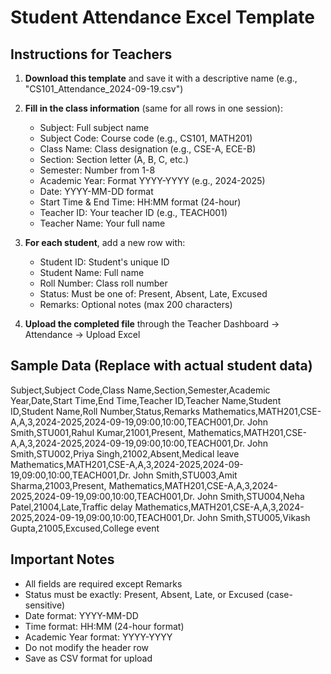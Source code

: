 # Student Attendance Excel Template

## Instructions for Teachers

1. **Download this template** and save it with a descriptive name (e.g., "CS101_Attendance_2024-09-19.csv")
2. **Fill in the class information** (same for all rows in one session):
   - Subject: Full subject name
   - Subject Code: Course code (e.g., CS101, MATH201)
   - Class Name: Class designation (e.g., CSE-A, ECE-B)
   - Section: Section letter (A, B, C, etc.)
   - Semester: Number from 1-8
   - Academic Year: Format YYYY-YYYY (e.g., 2024-2025)
   - Date: YYYY-MM-DD format
   - Start Time & End Time: HH:MM format (24-hour)
   - Teacher ID: Your teacher ID (e.g., TEACH001)
   - Teacher Name: Your full name

3. **For each student**, add a new row with:
   - Student ID: Student's unique ID
   - Student Name: Full name
   - Roll Number: Class roll number
   - Status: Must be one of: Present, Absent, Late, Excused
   - Remarks: Optional notes (max 200 characters)

4. **Upload the completed file** through the Teacher Dashboard → Attendance → Upload Excel

## Sample Data (Replace with actual student data)

Subject,Subject Code,Class Name,Section,Semester,Academic Year,Date,Start Time,End Time,Teacher ID,Teacher Name,Student ID,Student Name,Roll Number,Status,Remarks
Mathematics,MATH201,CSE-A,A,3,2024-2025,2024-09-19,09:00,10:00,TEACH001,Dr. John Smith,STU001,Rahul Kumar,21001,Present,
Mathematics,MATH201,CSE-A,A,3,2024-2025,2024-09-19,09:00,10:00,TEACH001,Dr. John Smith,STU002,Priya Singh,21002,Absent,Medical leave
Mathematics,MATH201,CSE-A,A,3,2024-2025,2024-09-19,09:00,10:00,TEACH001,Dr. John Smith,STU003,Amit Sharma,21003,Present,
Mathematics,MATH201,CSE-A,A,3,2024-2025,2024-09-19,09:00,10:00,TEACH001,Dr. John Smith,STU004,Neha Patel,21004,Late,Traffic delay
Mathematics,MATH201,CSE-A,A,3,2024-2025,2024-09-19,09:00,10:00,TEACH001,Dr. John Smith,STU005,Vikash Gupta,21005,Excused,College event

## Important Notes

- All fields are required except Remarks
- Status must be exactly: Present, Absent, Late, or Excused (case-sensitive)
- Date format: YYYY-MM-DD
- Time format: HH:MM (24-hour format)
- Academic Year format: YYYY-YYYY
- Do not modify the header row
- Save as CSV format for upload